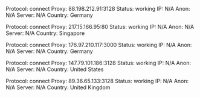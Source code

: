 Protocol: connect
Proxy: 88.198.212.91:3128
Status: working
IP: N/A
Anon: N/A
Server: N/A
Country: Germany

Protocol: connect
Proxy: 217.15.166.95:80
Status: working
IP: N/A
Anon: N/A
Server: N/A
Country: Singapore

Protocol: connect
Proxy: 176.97.210.117:3000
Status: working
IP: N/A
Anon: N/A
Server: N/A
Country: Germany

Protocol: connect
Proxy: 147.79.101.186:3128
Status: working
IP: N/A
Anon: N/A
Server: N/A
Country: United States

Protocol: connect
Proxy: 89.36.65.133:3128
Status: working
IP: N/A
Anon: N/A
Server: N/A
Country: United Kingdom

